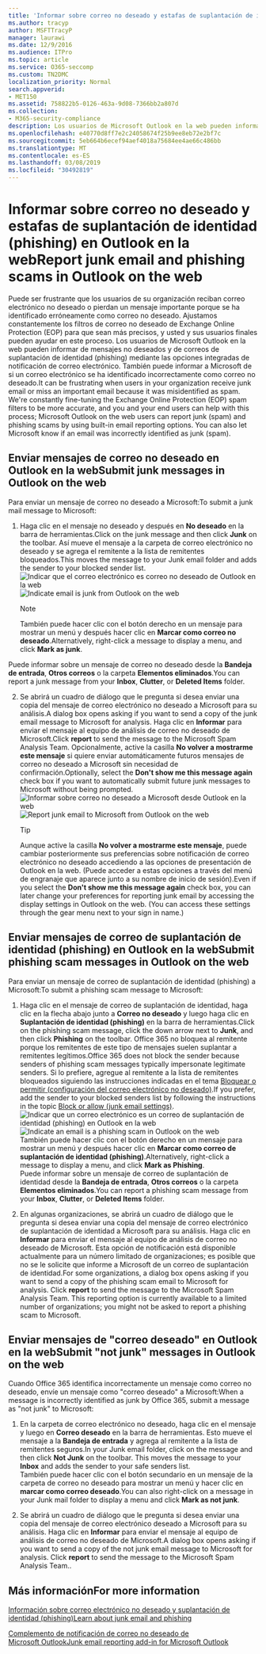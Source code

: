 ```yaml
---
title: 'Informar sobre correo no deseado y estafas de suplantación de identidad (phishing) en Outlook en la web '
ms.author: tracyp
author: MSFTTracyP
manager: laurawi
ms.date: 12/9/2016
ms.audience: ITPro
ms.topic: article
ms.service: O365-seccomp
ms.custom: TN2DMC
localization_priority: Normal
search.appverid:
- MET150
ms.assetid: 758822b5-0126-463a-9d08-7366bb2a807d
ms.collection:
- M365-security-compliance
description: Los usuarios de Microsoft Outlook en la web pueden informar de las estafas de suplantación de identidad (spam) o de suplantación de identidad mediante las opciones integradas de informes de correo electrónico. También puede informar a Microsoft de si un correo electrónico se identificó de forma incorrecta como correo no deseado (correo no deseado).
ms.openlocfilehash: e40770d8ff7e2c24058674f25b9ee8eb72e2bf7c
ms.sourcegitcommit: 5eb664b6ecef94aef4018a75684ee4ae66c486bb
ms.translationtype: MT
ms.contentlocale: es-ES
ms.lasthandoff: 03/08/2019
ms.locfileid: "30492819"
---
```

# <a name="report-junk-email-and-phishing-scams-in-outlook-on-the-web"></a><span data-ttu-id="dec7f-104">Informar sobre correo no deseado y estafas de suplantación de identidad (phishing) en Outlook en la web</span><span class="sxs-lookup"><span data-stu-id="dec7f-104">Report junk email and phishing scams in Outlook on the web</span></span> 

<span data-ttu-id="dec7f-p102">Puede ser frustrante que los usuarios de su organización reciban correo electrónico no deseado o pierdan un mensaje importante porque se ha identificado erróneamente como correo no deseado. Ajustamos constantemente los filtros de correo no deseado de Exchange Online Protection (EOP) para que sean más precisos, y usted y sus usuarios finales pueden ayudar en este proceso. Los usuarios de Microsoft Outlook en la web pueden informar de mensajes no deseados y de correos de suplantación de identidad (phishing) mediante las opciones integradas de notificación de correo electrónico. También puede informar a Microsoft de si un correo electrónico se ha identificado incorrectamente como correo no deseado.</span><span class="sxs-lookup"><span data-stu-id="dec7f-p102">It can be frustrating when users in your organization receive junk email or miss an important email because it was misidentified as spam. We're constantly fine-tuning the Exchange Online Protection (EOP) spam filters to be more accurate, and you and your end users can help with this process; Microsoft Outlook on the web users can report junk (spam) and phishing scams by using built-in email reporting options. You can also let Microsoft know if an email was incorrectly identified as junk (spam).</span></span>
  
## <a name="submit-junk-messages-in-outlook-on-the-web"></a><span data-ttu-id="dec7f-108">Enviar mensajes de correo no deseado en Outlook en la web</span><span class="sxs-lookup"><span data-stu-id="dec7f-108">Submit junk messages in Outlook on the web</span></span>

<span data-ttu-id="dec7f-109">Para enviar un mensaje de correo no deseado a Microsoft:</span><span class="sxs-lookup"><span data-stu-id="dec7f-109">To submit a junk mail message to Microsoft:</span></span>
  
1. <span data-ttu-id="dec7f-110">Haga clic en el mensaje no deseado y después en **No deseado** en la barra de herramientas.</span><span class="sxs-lookup"><span data-stu-id="dec7f-110">Click on the junk message and then click **Junk** on the toolbar.</span></span> <span data-ttu-id="dec7f-111">Así mueve el mensaje a la carpeta de correo electrónico no deseado y se agrega el remitente a la lista de remitentes bloqueados.</span><span class="sxs-lookup"><span data-stu-id="dec7f-111">This moves the message to your Junk email folder and adds the sender to your blocked sender list.</span></span> 
    <span data-ttu-id="dec7f-112">![Indicar que el correo electrónico es correo no deseado de Outlook en la web](media/a10ae792-aab6-4374-a041-6c3f732eb2e3.png)</span><span class="sxs-lookup"><span data-stu-id="dec7f-112">![Indicate email is junk from Outlook on the web](media/a10ae792-aab6-4374-a041-6c3f732eb2e3.png)</span></span>
  
    > [!NOTE]
    > <span data-ttu-id="dec7f-113">También puede hacer clic con el botón derecho en un mensaje para mostrar un menú y después hacer clic en **Marcar como correo no deseado**.</span><span class="sxs-lookup"><span data-stu-id="dec7f-113">Alternatively, right-click a message to display a menu, and click **Mark as junk**.</span></span> 
  
<span data-ttu-id="dec7f-114">Puede informar sobre un mensaje de correo no deseado desde la **Bandeja de entrada**, **Otros correos** o la carpeta **Elementos eliminados**.</span><span class="sxs-lookup"><span data-stu-id="dec7f-114">You can report a junk message from your **Inbox**, **Clutter**, or **Deleted Items** folder.</span></span> 
  
2. <span data-ttu-id="dec7f-115">Se abrirá un cuadro de diálogo que le pregunta si desea enviar una copia del mensaje de correo electrónico no deseado a Microsoft para su análisis.</span><span class="sxs-lookup"><span data-stu-id="dec7f-115">A dialog box opens asking if you want to send a copy of the junk email message to Microsoft for analysis.</span></span> <span data-ttu-id="dec7f-116">Haga clic en **Informar** para enviar el mensaje al equipo de análisis de correo no deseado de Microsoft.</span><span class="sxs-lookup"><span data-stu-id="dec7f-116">Click **report** to send the message to the Microsoft Spam Analysis Team.</span></span> <span data-ttu-id="dec7f-117">Opcionalmente, active la casilla **No volver a mostrarme este mensaje** si quiere enviar automáticamente futuros mensajes de correo no deseado a Microsoft sin necesidad de confirmación.</span><span class="sxs-lookup"><span data-stu-id="dec7f-117">Optionally, select the **Don't show me this message again** check box if you want to automatically submit future junk messages to Microsoft without being prompted.</span></span> 
    <span data-ttu-id="dec7f-118">![Informar sobre correo no deseado a Microsoft desde Outlook en la web](media/e8d3a9f9-6eb6-4309-ba6d-643dffdb6a33.png)</span><span class="sxs-lookup"><span data-stu-id="dec7f-118">![Report junk email to Microsoft from Outlook on the web](media/e8d3a9f9-6eb6-4309-ba6d-643dffdb6a33.png)</span></span>
  
    > [!TIP]
    > <span data-ttu-id="dec7f-p105">Aunque active la casilla **No volver a mostrarme este mensaje**, puede cambiar posteriormente sus preferencias sobre notificación de correo electrónico no deseado accediendo a las opciones de presentación de Outlook en la web. (Puede acceder a estas opciones a través del menú de engranaje que aparece junto a su nombre de inicio de sesión).</span><span class="sxs-lookup"><span data-stu-id="dec7f-p105">Even if you select the **Don't show me this message again** check box, you can later change your preferences for reporting junk email by accessing the display settings in Outlook on the web. (You can access these settings through the gear menu next to your sign in name.)</span></span> 
  
## <a name="submit-phishing-scam-messages-in-outlook-on-the-web"></a><span data-ttu-id="dec7f-121">Enviar mensajes de correo de suplantación de identidad (phishing) en Outlook en la web</span><span class="sxs-lookup"><span data-stu-id="dec7f-121">Submit phishing scam messages in Outlook on the web</span></span>

<span data-ttu-id="dec7f-122">Para enviar un mensaje de correo de suplantación de identidad (phishing) a Microsoft:</span><span class="sxs-lookup"><span data-stu-id="dec7f-122">To submit a phishing scam message to Microsoft:</span></span>
  
1. <span data-ttu-id="dec7f-123">Haga clic en el mensaje de correo de suplantación de identidad, haga clic en la flecha abajo junto a **Correo no deseado** y luego haga clic en **Suplantación de identidad (phishing)** en la barra de herramientas.</span><span class="sxs-lookup"><span data-stu-id="dec7f-123">Click on the phishing scam message, click the down arrow next to **Junk**, and then click **Phishing** on the toolbar.</span></span> <span data-ttu-id="dec7f-124">Office 365 no bloquea al remitente porque los remitentes de este tipo de mensajes suelen suplantar a remitentes legítimos.</span><span class="sxs-lookup"><span data-stu-id="dec7f-124">Office 365 does not block the sender because senders of phishing scam messages typically impersonate legitimate senders.</span></span> <span data-ttu-id="dec7f-125">Si lo prefiere, agregue al remitente a la lista de remitentes bloqueados siguiendo las instrucciones indicadas en el tema [Bloquear o permitir (configuración del correo electrónico no deseado)](https://go.microsoft.com/fwlink/?LinkId=627572).</span><span class="sxs-lookup"><span data-stu-id="dec7f-125">If you prefer, add the sender to your blocked senders list by following the instructions in the topic [Block or allow (junk email settings)](https://go.microsoft.com/fwlink/?LinkId=627572).</span></span> 
    <span data-ttu-id="dec7f-126">![Indicar que un correo electrónico es un correo de suplantación de identidad (phishing) en Outlook en la web](media/959bb577-341c-41ee-a159-e46600b2cf8a.png)</span><span class="sxs-lookup"><span data-stu-id="dec7f-126">![Indicate an email is a phishing scam in Outlook on the web](media/959bb577-341c-41ee-a159-e46600b2cf8a.png)</span></span><br/><span data-ttu-id="dec7f-127">También puede hacer clic con el botón derecho en un mensaje para mostrar un menú y después hacer clic en **Marcar como correo de suplantación de identidad (phishing)**.</span><span class="sxs-lookup"><span data-stu-id="dec7f-127">Alternatively, right-click a message to display a menu, and click **Mark as Phishing**.</span></span><br/><span data-ttu-id="dec7f-128">Puede informar sobre un mensaje de correo de suplantación de identidad desde la **Bandeja de entrada**, **Otros correos** o la carpeta **Elementos eliminados**.</span><span class="sxs-lookup"><span data-stu-id="dec7f-128">You can report a phishing scam message from your **Inbox**, **Clutter**, or **Deleted Items** folder.</span></span> 
  
2. <span data-ttu-id="dec7f-p107">En algunas organizaciones, se abrirá un cuadro de diálogo que le pregunta si desea enviar una copia del mensaje de correo electrónico de suplantación de identidad a Microsoft para su análisis. Haga clic en **Informar** para enviar el mensaje al equipo de análisis de correo no deseado de Microsoft. Esta opción de notificación está disponible actualmente para un número limitado de organizaciones; es posible que no se le solicite que informe a Microsoft de un correo de suplantación de identidad.</span><span class="sxs-lookup"><span data-stu-id="dec7f-p107">For some organizations, a dialog box opens asking if you want to send a copy of the phishing scam email to Microsoft for analysis. Click **report** to send the message to the Microsoft Spam Analysis Team. This reporting option is currently available to a limited number of organizations; you might not be asked to report a phishing scam to Microsoft.</span></span> 
    
## <a name="submit-not-junk-messages-in-outlook-on-the-web"></a><span data-ttu-id="dec7f-132">Enviar mensajes de "correo deseado" en Outlook en la web</span><span class="sxs-lookup"><span data-stu-id="dec7f-132">Submit "not junk" messages in Outlook on the web</span></span>

<span data-ttu-id="dec7f-133">Cuando Office 365 identifica incorrectamente un mensaje como correo no deseado, envíe un mensaje como "correo deseado" a Microsoft:</span><span class="sxs-lookup"><span data-stu-id="dec7f-133">When a message is incorrectly identified as junk by Office 365, submit a message as "not junk" to Microsoft:</span></span>
  
1. <span data-ttu-id="dec7f-p108">En la carpeta de correo electrónico no deseado, haga clic en el mensaje y luego en **Correo deseado** en la barra de herramientas. Esto mueve el mensaje a la **Bandeja de entrada** y agrega al remitente a la lista de remitentes seguros.</span><span class="sxs-lookup"><span data-stu-id="dec7f-p108">In your Junk email folder, click on the message and then click **Not Junk** on the toolbar. This moves the message to your **Inbox** and adds the sender to your safe senders list. </span></span><br/><span data-ttu-id="dec7f-136">También puede hacer clic con el botón secundario en un mensaje de la carpeta de correo no deseado para mostrar un menú y hacer clic en **marcar como correo deseado**.</span><span class="sxs-lookup"><span data-stu-id="dec7f-136">You can also right-click on a message in your Junk mail folder to display a menu and click **Mark as not junk**.</span></span> 
  
2. <span data-ttu-id="dec7f-p109">Se abrirá un cuadro de diálogo que le pregunta si desea enviar una copia del mensaje de correo electrónico deseado a Microsoft para su análisis. Haga clic en **Informar** para enviar el mensaje al equipo de análisis de correo no deseado de Microsoft.</span><span class="sxs-lookup"><span data-stu-id="dec7f-p109">A dialog box opens asking if you want to send a copy of the not junk email message to Microsoft for analysis. Click **report** to send the message to the Microsoft Spam Analysis Team..</span></span> 
    
## <a name="for-more-information"></a><span data-ttu-id="dec7f-139">Más información</span><span class="sxs-lookup"><span data-stu-id="dec7f-139">For more information</span></span>

[<span data-ttu-id="dec7f-140">Información sobre correo electrónico no deseado y suplantación de identidad (phishing)</span><span class="sxs-lookup"><span data-stu-id="dec7f-140">Learn about junk email and phishing</span></span>](https://go.microsoft.com/fwlink/p/?LinkId=270068)

[<span data-ttu-id="dec7f-141">Complemento de notificación de correo no deseado de Microsoft Outlook</span><span class="sxs-lookup"><span data-stu-id="dec7f-141">Junk email reporting add-in for Microsoft Outlook</span></span>](https://docs.microsoft.com/en-us/office365/securitycompliance/junk-email-reporting-add-in-for-microsoft-outlook)
  
  

